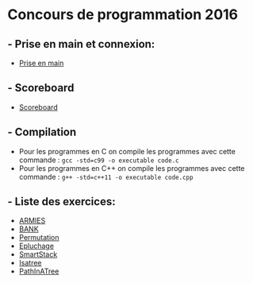 # Concours de programmation 2016


## - **Prise en main et connexion**:
+ [Prise en main](https://github.com/GRnice/ConcoursJuin/tree/master/PriseEnMain/prise_en_main.md "Prise en main")

## - **Scoreboard**
+ [Scoreboard](http://concours-prog-unice.890m.com/receivers/score.html "sc")

## - **Compilation**

+ Pour les programmes en C on compile les programmes avec cette commande : ```gcc -std=c99 -o executable code.c```
+ Pour les programmes en C++ on compile les programmes avec cette commande : ```g++ -std=c++11 -o executable code.cpp```

## - Liste des exercices:
+ [ARMIES](https://github.com/GRnice/ConcoursJuin/blob/master/problemes/ARMIES/enonce.md "ARMIES")
+ [BANK](https://github.com/GRnice/ConcoursJuin/blob/master/problemes/bank_money/enonce_bank_money.md "BANK")
+ [Permutation](https://github.com/GRnice/ConcoursJuin/blob/master/problemes/permutation/permutation.md "Permutation")
+ [Epluchage](https://github.com/GRnice/ConcoursJuin/blob/master/problemes/epluchage/epluchage.md "Epluchage")
+ [SmartStack](https://github.com/GRnice/ConcoursJuin/blob/master/problemes/smartStack/enonce.md "SmartStack")
+ [Isatree](https://github.com/GRnice/ConcoursJuin/blob/master/problemes/isATree/enonce.md "Isatree")
+ [PathInATree](https://github.com/GRnice/ConcoursJuin/blob/master/problemes/pathiatree/enonce.md "Qtree")
